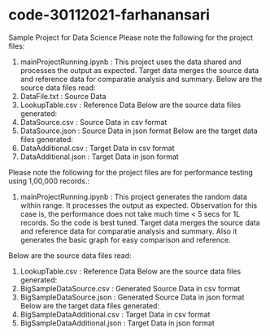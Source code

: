 # code-30112021-farhanansari
Sample Project for Data Science
Please note the following for the project files:
1. mainProjectRunning.ipynb : This project uses the data shared and processes the output as expected.
Target data merges the source data and reference data for comparatie analysis and summary.
Below are the source data files read:
1. DataFile.txt : Source Data
2. LookupTable.csv : Reference Data
Below are the source data files generated:
1. DataSource.csv : Source Data in csv format
2. DataSource.json : Source Data in json format
Below are the target data files generated:
1. DataAdditional.csv : Target Data in csv format
2. DataAdditional.json : Target Data in json format


Please note the following for the project files are for performance testing using 1,00,000 records.:
1. mainProjectRunning.ipynb : This project generates the random data within range. It processes the output as expected.
Observation for this case is, the performance does not take much time < 5 secs for 1L records. So the code is best tuned.
Target data merges the source data and reference data for comparatie analysis and summary.
Also it generates the basic graph for easy comparison and reference. 

Below are the source data files read:
1. LookupTable.csv : Reference Data
Below are the source data files generated:
1. BigSampleDataSource.csv : Generated Source Data in csv format
2. BigSampleDataSource.json : Generated Source Data in json format
Below are the target data files generated:
1. BigSampleDataAdditional.csv : Target Data in csv format
2. BigSampleDataAdditional.json : Target Data in json format
